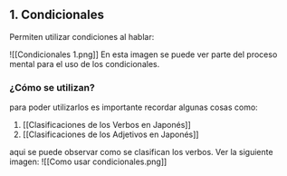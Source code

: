 
## 1. Condicionales
Permiten utilizar condiciones al hablar: 

![[Condicionales 1.png]]
En esta imagen se puede ver parte del proceso mental para el uso de los condicionales. 

### ¿Cómo se utilizan?

para poder utilizarlos es importante recordar algunas cosas como:
1. [[Clasificaciones de los Verbos en Japonés]]
2. [[Clasificaciones de los Adjetivos en Japonés]]

aqui se puede observar como se clasifican los verbos.
Ver la siguiente imagen:
![[Como usar condicionales.png]]
